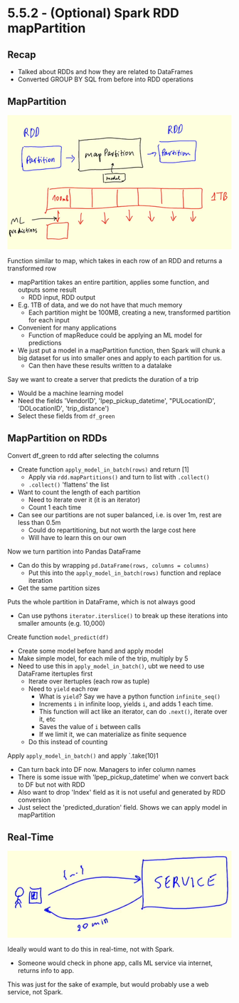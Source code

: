 # 5.5.2 - (Optional) Spark RDD mapPartition

## Recap
- Talked about RDDs and how they are related to DataFrames
- Converted GROUP BY SQL from before into RDD operations

## MapPartition
![mappartition](../images/5.3.2-mappartition.png)

Function similar to map, which takes in each row of an RDD and returns a transformed row
- mapPartition takes an entire partition, applies some function, and outputs some result
    - RDD input, RDD output
- E.g. 1TB of data, and we do not have that much memory
    - Each partition might be 100MB, creating a new, transformed partition for each input
- Convenient for many applications
    - Function of mapReduce could be applying an ML model for predictions
- We just put a model in a mapPartition function, then Spark will chunk a big dataset for us into smaller ones and apply to each partition for us.
    - Can then have these results written to a datalake

Say we want to create a server that predicts the duration of a trip
- Would be a machine learning model
- Need the fields 'VendorID', 'lpep_pickup_datetime', "PULocationID', 'DOLocationID', 'trip_distance')
- Select these fields from `df_green`

## MapPartition on RDDs
Convert df_green to rdd after selecting the columns
- Create function `apply_model_in_batch(rows)` and return [1]
    - Apply via `rdd.mapPartitions()` and turn to list with `.collect()`
    - `.collect()` 'flattens' the list
- Want to count the length of each partition
    - Need to iterate over it (it is an iterator)
    - Count 1 each time
- Can see our partitions are not super balanced, i.e. is over 1m, rest are less than 0.5m
    - Could do repartitioning, but not worth the large cost here
    - Will have to learn this on our own

Now we turn partition into Pandas DataFrame
- Can do this by wrapping `pd.DataFrame(rows, columns = columns)`
    - Put this into the `apply_model_in_batch(rows)` function and replace iteration
- Get the same partition sizes

Puts the whole partition in DataFrame, which is not always good
- Can use pythons `iterator.iterslice()` to break up these iterations into smaller amounts (e.g. 10,000)

Create function `model_predict(df)`
- Create some model before hand and apply model
- Make simple model, for each mile of the trip, multiply by 5
- Need to use this in `apply_model_in_batch()`, ubt we need to use DataFrame itertuples first
    - Iterate over itertuples (each row as tuple)
    - Need to `yield` each row
        - What is `yield`? Say we have a python function `infinite_seq()`
        - Increments `i` in infinite loop, yields `i`, and adds 1 each time.
        - This function will act like an iterator, can do `.next()`, iterate over it, etc
        - Saves the value of `i` between calls
        - If we limit it, we can materialize as finite sequence
    - Do this instead of counting

Apply `apply_model_in_batch()` and apply `.take(10)1
- Can turn back into DF now. Managers to infer column names
- There is some issue with 'lpep_pickup_datetime' when we convert back to DF but not with RDD
- Also want to drop 'Index' field as it is not useful and generated by RDD conversion
- Just select the 'predicted_duration' field. Shows we can apply model in mapPartition

## Real-Time
![realtime](../images/5.5.2-service.png)

Ideally would want to do this in real-time, not with Spark.
- Someone would check in phone app, calls ML service via internet, returns info to app.

This was just for the sake of example, but would probably use a web service, not Spark.